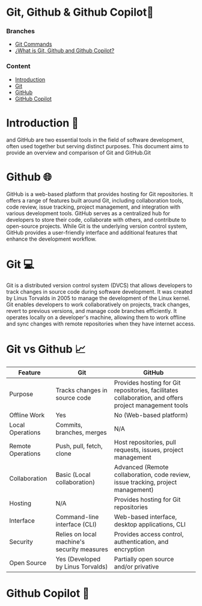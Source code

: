 # Git, Github & Github Copilot🐙

### Branches
  - [Git Commands](https://github.com/Adr4563/Workshop-Git-And-Github/tree/Git-Commands)
  - [¿What is Git, Github and Github Copilot?](https://github.com/Adr4563/Workshop-Git-And-Github/tree/Introduction)

    
### Content
  - [Introduction](#introduction-)
  - [Git](#git-)
  - [GitHub](#github-)
  - [GitHub Copilot](#github-copilot-)

# Introduction 🚀

and GitHub are two essential tools in the field of software development, often used together but serving distinct purposes. This document aims to provide an overview and comparison of Git and GitHub.Git 

# Github 🌐

GitHub is a web-based platform that provides hosting for Git repositories. It offers a range of features built around Git, including collaboration tools, code review, issue tracking, project management, and integration with various development tools. GitHub serves as a centralized hub for developers to store their code, collaborate with others, and contribute to open-source projects. While Git is the underlying version control system, GitHub provides a user-friendly interface and additional features that enhance the development workflow.

# Git 💻

Git is a distributed version control system (DVCS) that allows developers to track changes in source code during software development. It was created by Linus Torvalds in 2005 to manage the development of the Linux kernel. Git enables developers to work collaboratively on projects, track changes, revert to previous versions, and manage code branches efficiently. It operates locally on a developer's machine, allowing them to work offline and sync changes with remote repositories when they have internet access.

# Git vs Github 📈

| Feature          | Git                                            | GitHub                                         |
|------------------|------------------------------------------------|------------------------------------------------|
| Purpose          | Tracks changes in source code                  | Provides hosting for Git repositories, facilitates collaboration, and offers project management tools |
| Offline Work     | Yes                                            | No (Web-based platform)                       |
| Local Operations | Commits, branches, merges                      | N/A                                            |
| Remote Operations| Push, pull, fetch, clone                      | Host repositories, pull requests, issues, project management |
| Collaboration    | Basic (Local collaboration)                    | Advanced (Remote collaboration, code review, issue tracking, project management) |
| Hosting          | N/A                                            | Provides hosting for Git repositories         |
| Interface        | Command-line interface (CLI)                   | Web-based interface, desktop applications, CLI |
| Security         | Relies on local machine's security measures    | Provides access control, authentication, and encryption |
| Open Source      | Yes (Developed by Linus Torvalds)             | Partially open source and/or privative |

# Github Copilot 🤖
